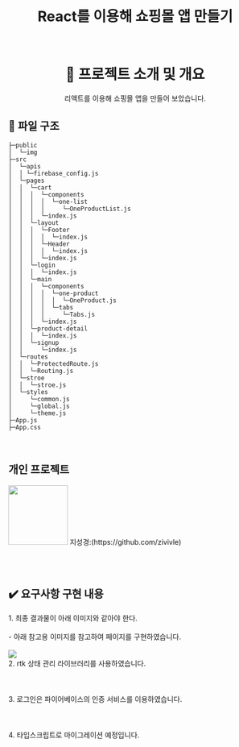 <h1 align="middle">React를 이용해 쇼핑몰 앱 만들기</h1>
</p><br>

<div align="center">
  
  <h1>📑 프로젝트 소개 및 개요</h1>

 <p align="middle">리액트를 이용해 쇼핑몰 앱을 만들어 보았습니다. </p>

</div>

<summary><h2>📂 파일 구조</h2></summary>
<div markdown="1">

```
├─public
│  └─img
├─src
│  └─apis
│  │ └─firebase_config.js
│  └─pages
│  │  └─cart
│  │  │  └─components
│  │  │  │  └─one-list
│  │  │  │     └─OneProductList.js
│  │  │  └─index.js
│  │  └─layout
│  │  │  └─Footer
│  │  │  │  └─index.js
│  │  │  └─Header
│  │  │  │  └─index.js
│  │  │  └─index.js
│  │  └─login
│  │  │  └─index.js
│  │  └─main
│  │  │  └─components
│  │  │  │  └─one-product
│  │  │  │  │  └─OneProduct.js
│  │  │  │  └─tabs
│  │  │  │     └─Tabs.js
│  │  │  └─index.js
│  │  └─product-detail
│  │  │  └─index.js
│  │  └─signup
│  │     └─index.js
│  └─routes
│  │  └─ProtectedRoute.js
│  │  └─Routing.js
│  └─stroe
│  │  └─stroe.js
│  └─styles
│     └─common.js
│     └─global.js
│     └─theme.js
├─App.js
├─App.css
```

</div>
</details>

<br>
<h2>개인 프로젝트</h2>

 <img src="https://github.com/FrontEnd-Team3/movie-trailer-project/assets/123865139/663c4b42-dc55-4e95-8f02-c0424c1f92ec" width="118"> 
                                                지성경:(https://github.com/zivivle)

<br><br>

<h2>✔️ 요구사항 구현 내용</h2>

<detail open>
<summary> 1. 최종 결과물이 아래 이미지와 같아야 한다. </summary>
<div markdown="1">
  <br>
  - 아래 참고용 이미지를 참고하여 페이지를 구현하였습니다.
  <br>
  <br>
  <img src="#">

</div>
</detail>

<detail open>
<summary> 2. rtk 상태 관리 라이브러리를 사용하였습니다. </summary>
<div markdown="1">
  <br>
  
  <br>
  <br>

</div>
</detail>

<detail open>
<summary> 3. 로그인은 파이어베이스의 인증 서비스를 이용하였습니다. </summary>
<div markdown="1">
  <br>

  <br>
  <br>

</div>
</detail>

<summary> 4. 타입스크립트로 마이그레이션 예정입니다. </summary>
<div markdown="1">
  <br>

  <br>
  <br>

</div>
</detail>
